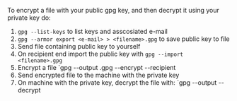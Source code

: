 To encrypt a file with your public gpg key, and then decrypt it using your private key  do:

1. `gpg --list-keys` to list keys and asscosiated e-mail
2. `gpg --armor export <e-mail> > <filename>.gpg` to save public key to file
3. Send file containing public key to yourself
4. On recipient end import the public key with `gpg --import <filename>.gpg`
5. Encrypt a file `gpg --output <encrypted-filename>.gpg --encrypt --recipient <e-mail> <filename>
6. Send encrypted file to the machine with the private key
7. On machine with the private key, decrypt the file with: `gpg --output <decrypted-filename> --decrypt <encrypted-filename>
